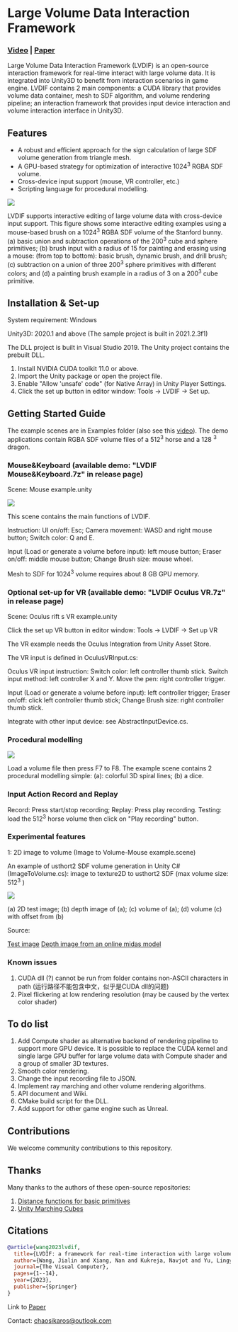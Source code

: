 # Large Volume Data Interaction Framework

### [Video](https://youtu.be/0G11HCm5MvA) | [Paper](https://link.springer.com/article/10.1007/s00371-023-02976-x)

Large Volume Data Interaction Framework (LVDIF) is an open-source interaction framework for real-time interact with large volume data. It is integrated into Unity3D to benefit from interaction scenarios in game engine. LVDIF contains 2 main components: a CUDA library that provides volume data container, mesh to SDF algorithm, and volume rendering pipeline; an interaction framework that provides input device interaction and volume interaction interface in Unity3D.

## Features

- A robust and efficient approach for the sign calculation of large SDF volume generation from triangle mesh.
- A GPU-based strategy for optimization of interactive 1024<sup>3</sup> RGBA SDF volume.
- Cross-device input support (mouse, VR controller, etc.)
- Scripting language for procedural modelling.

![](images/image1.jpeg)

LVDIF supports interactive editing of large volume data with cross-device input support. This figure shows some interactive editing examples using a mouse-based brush on a 1024<sup>3</sup> RGBA SDF volume of the Stanford bunny. (a) basic union and subtraction operations of the 200<sup>3</sup> cube and sphere primitives; (b) brush input with a radius of 15 for painting and erasing using a mouse: (from top to bottom): basic brush, dynamic brush, and drill brush; (c) subtraction on a union of three 200<sup>3</sup> sphere primitives with different colors; and (d) a painting brush example in a radius of 3 on a 200<sup>3</sup> cube primitive.

## Installation & Set-up

System requirement: Windows

Unity3D: 2020.1 and above (The sample project is built in 2021.2.3f1)

The DLL project is built in Visual Studio 2019. The Unity project contains the prebuilt DLL.

1. Install NVIDIA CUDA toolkit 11.0 or above.
2. Import the Unity package or open the project file.
3.  Enable "Allow 'unsafe' code" (for Native Array) in Unity Player Settings.
4. Click the set up button in editor window: Tools -> LVDIF -> Set up.

## Getting Started Guide

The example scenes are in Examples folder (also see this [video](https://youtu.be/0G11HCm5MvA)).
The demo applications contain RGBA SDF volume files of a 512<sup>3</sup> horse and a 128 <sup>3</sup> dragon.

### Mouse&Keyboard (available demo: "LVDIF Mouse&Keyboard.7z" in release page)

Scene: Mouse example.unity

![](images/image2.png)

This scene contains the main functions of LVDIF.

Instruction: UI on/off: Esc; Camera movement: WASD and right mouse button; Switch color: Q and E. 

Input (Load or generate a volume before input): left mouse button; Eraser on/off: middle mouse button; Change Brush size: mouse wheel.

Mesh to SDF for 1024<sup>3</sup> volume requires about 8 GB GPU memory.

### Optional set-up for VR (available demo: "LVDIF Oculus VR.7z" in release page)

Scene: Oculus rift s VR example.unity

Click the set up VR button in editor window: Tools -> LVDIF -> Set up VR

The VR example needs the Oculus Integration from Unity Asset Store.

The VR input is defined in OculusVRInput.cs:

Oculus VR input instruction: Switch color: left controller thumb stick. Switch input method: left controller X and Y. Move the pen: right controller trigger.

Input (Load or generate a volume before input): left controller trigger; Eraser on/off: click left controller thumb stick; Change Brush size: right controller thumb stick.

Integrate with other input device: see AbstractInputDevice.cs.

### Procedural modelling

![](images/image3.jpeg)

Load a volume file then press F7 to F8. The example scene contains 2 procedural modelling simple: (a): colorful 3D spiral lines; (b) a dice.

### Input Action Record and Replay

Record: Press start/stop recording; Replay: Press play recording.
Testing: load the 512<sup>3</sup> horse volume then click on "Play recording" button.

### Experimental features 

1: 2D image to volume (Image to Volume-Mouse example.scene)

An example of usthort2 SDF volume generation in Unity C# (ImageToVolume.cs): image to texture2D to usthort2 SDF (max volume size: 512<sup>3</sup> )

![](images/image2volume.jpg)

(a) 2D test image; (b) depth image of (a); (c) volume of (a); (d) volume (c) with offset from (b)

Source:

[Test image](https://civitai.com/images/1805059?period=AllTime&periodMode=published&sort=Newest&view=categories&username=yuki_hotaru&withTags=false) [Depth image from an online midas model](https://imageamigo.com/photodepth/) 

### Known issues
1. CUDA dll (?) cannot be run from folder contains non-ASCII characters in path (运行路径不能包含中文，似乎是CUDA dll的问题)
2. Pixel flickering at low rendering resolution (may be caused by the vertex color shader)

## To do list
1. Add Compute shader as alternative backend of rendering pipeline to support more GPU device. It is possible to replace the CUDA kernel and single large GPU buffer for large volume data with Compute shader and a group of smaller 3D textures. 
2. Smooth color rendering.
3. Change the input recording file to JSON.
4. Implement ray marching and other volume rendering algorithms. 
5. API document and Wiki.
6. CMake build script for the DLL.
7. Add support for other game engine such as Unreal.

## Contributions
We welcome community contributions to this repository.

## Thanks
Many thanks to the authors of these open-source repositories:
1. [Distance functions for basic primitives](https://iquilezles.org/articles/distfunctions/)
2. [Unity Marching Cubes](https://github.com/SebLague/Marching-Cubes)

## Citations
```bibtex
@article{wang2023lvdif,
  title={LVDIF: a framework for real-time interaction with large volume data},
  author={Wang, Jialin and Xiang, Nan and Kukreja, Navjot and Yu, Lingyun and Liang, Hai-Ning},
  journal={The Visual Computer},
  pages={1--14},
  year={2023},
  publisher={Springer}
}
```

Link to [Paper](https://link.springer.com/article/10.1007/s00371-023-02976-x)

Contact: chaosikaros@outlook.com